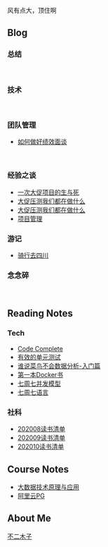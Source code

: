 风有点大，顶住啊

## Blog


### 总结

<br>


### 技术
<br>


### 团队管理

- [如何做好绩效面谈](teamlead/performance_interview.md)
  

<br>

### 经验之谈
- [一次大促项目的生与死](blog/一次大促项目的生与死.md)
- [大促压测我们都在做什么](blog/大促压测我们都在做什么.md)
- [大促压测我们都在做什么](blog/大促性能优化我们在做什么.md)
- [项目管理](blog/以小窥大项目管理与敏捷开发.md)



### 游记
- [骑行去四川](blog/骑行去四川.md)


### 念念碎

<br>

## Reading Notes

### Tech

- [Code Complete](reading-notes/tech/code-complete.md)
- [有效的单元测试](reading-notes/tech/有效的单元测试.md)
- [谁说菜鸟不会数据分析-入门篇](reading-notes/tech/谁说菜鸟不会数据分析-入门篇.md)
- [第一本Docker书](reading-notes/tech/第一本Docker书.md)
- [七周七并发模型](reading-notes/tech/七周七并发模型.md)
- [七周七语言](reading-notes/tech/七周七语言.md)

### 社科
- [202008读书清单](reading-notes/社科/202008.md)
- [202009读书清单](reading-notes/社科/202009.md)
- [202010读书清单](reading-notes/社科/202010.md)


## Course Notes

- [大数据技术原理与应用](course-notes/大数据技术原理与应用.md)
- [阿里云PG](course-notes/听说PG很给力.md)

## About Me

[不二木子](about-me.md)